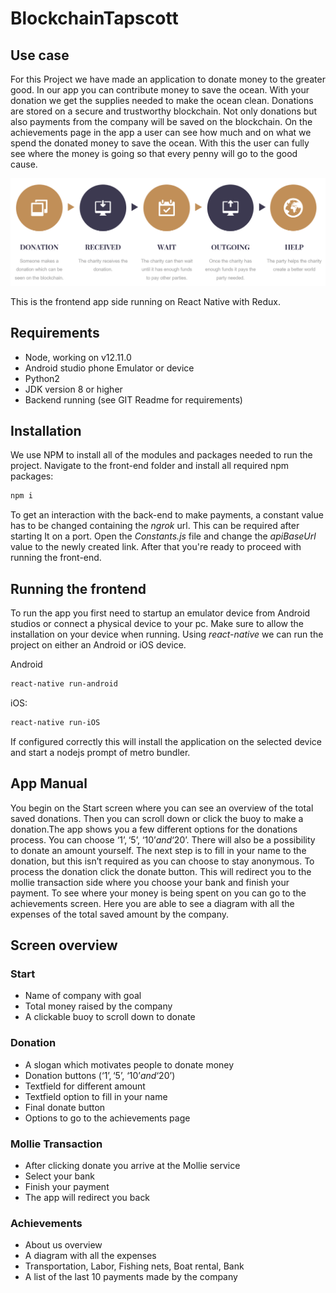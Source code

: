 # BlockchainTapscott

## Use case

For this Project we have made an application to donate money to the greater good. In our app you can contribute money to save the ocean. With your donation we get the supplies needed to make the ocean clean. Donations are stored on a secure and trustworthy blockchain. Not only donations but also payments from the company will be saved on the blockchain. On the achievements page in the app a user can see how much and on what we spend the donated money to save the ocean. With this the user can fully see where the money is going so that every penny will go to the good cause. 

![Project](/doc/img/Project.png?raw=true "Project")

This is the frontend app side running on React Native with Redux. 

## Requirements
* Node, working on v12.11.0 
* Android studio phone Emulator or device
* Python2
* JDK version 8 or higher
* Backend running (see GIT Readme for requirements)

## Installation
We use NPM to install all of the modules and packages needed to run the project. Navigate to the front-end folder and install all required npm packages:
```bash
npm i
```
To get an interaction with the back-end to make payments, a constant value has to be changed containing the *ngrok* url. This can be required after starting It on a port. Open the *Constants.js* file and change the *apiBaseUrl* value to the newly created link. After that you're ready to proceed with running the front-end.


## Running the frontend

To run the app you first need to startup an emulator device from Android studios or connect a physical device to your pc. Make sure to allow the installation on your device when running. Using *react-native* we can run the project on either an Android or iOS device.

Android
```bash
react-native run-android
```

iOS:
```bash
react-native run-iOS
```
If configured correctly this will install the application on the selected device and start a nodejs prompt of metro bundler.


## App Manual

You begin on the Start screen where you can see an overview of the total saved donations. Then you can scroll down or click the buoy to make a donation.The app shows you a few different options for the donations process. You can choose ‘1$’ , ‘5$’, ‘10$’ and ‘20$’. There will also be a possibility to donate an amount yourself. The next step is to fill in your name to the donation, but this isn’t required as you can choose to stay anonymous. To process the donation click the donate button. This will  redirect you to the mollie transaction side where you choose your bank and finish your payment. To see where your money is being spent on you can go to the achievements screen. Here you are able to see a diagram with all the expenses of the total saved amount by the company. 

## Screen overview

### Start

* Name of company with goal
* Total money raised by the company
* A clickable buoy to scroll down to donate

### Donation

* A slogan which motivates people to donate money
* Donation buttons (‘1$’ , ‘5$’, ‘10$’ and ‘20$’)
* Textfield for different amount
* Textfield option to fill in your name
* Final donate button
* Options to go to the achievements page

### Mollie Transaction

* After clicking donate you arrive at the Mollie service
* Select your bank
* Finish your payment
* The app will redirect you back

### Achievements

* About us overview
* A diagram with all the expenses
* Transportation, Labor, Fishing nets, Boat rental, Bank
* A list of the last 10 payments made by the company